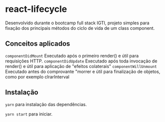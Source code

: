 # react-lifecycle
Desenvolvido durante o bootcamp full stack IGTI, projeto simples para fixação dos principais métodos do ciclo de vida de um class component.

## Conceitos aplicados

 ```componentDidMount``` Executado após o primeiro render() e útil para requisições HTTP.
 ```componentDidUpdate``` Executado após toda invocação de render() e útil para aplicação de "efeitos colaterais"
 ```componentWillUnmount``` Executado antes do comprovante "morrer e útil para finalização de objetos, como por exemplo clrarInterval

## Instalação

```yarn``` para instalação das dependências.

```yarn start``` para iniciar.
